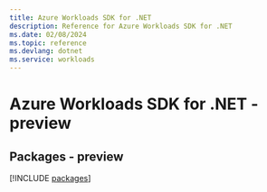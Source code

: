 ```yaml
---
title: Azure Workloads SDK for .NET
description: Reference for Azure Workloads SDK for .NET
ms.date: 02/08/2024
ms.topic: reference
ms.devlang: dotnet
ms.service: workloads
---
```

# Azure Workloads SDK for .NET - preview
## Packages - preview
[!INCLUDE [packages](workloads-index.md)]